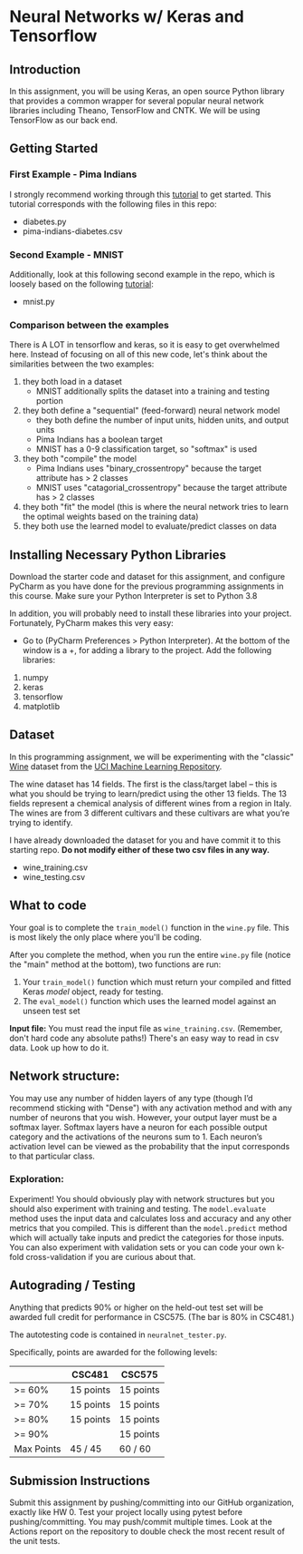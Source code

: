 # Neural Networks w/ Keras and Tensorflow

## Introduction

In this assignment, you will be using Keras, 
an open source Python library that provides a 
common wrapper for several popular neural network 
libraries including Theano, TensorFlow and CNTK. 
We will be using TensorFlow as our back end.

## Getting Started

### First Example - Pima Indians

I strongly recommend working through this [tutorial](https://machinelearningmastery.com/tutorial-first-neural-network-python-keras/) to get 
started. This tutorial corresponds with the following files in this repo:
* diabetes.py
* pima-indians-diabetes.csv

### Second Example - MNIST

Additionally, look at this following second example in the repo, which is 
loosely based on the following [tutorial](https://towardsdatascience.com/building-a-convolutional-neural-network-cnn-in-keras-329fbbadc5f5):
* mnist.py

### Comparison between the examples

There is A LOT in tensorflow and keras, so it is easy to get overwhelmed here. Instead of focusing on all of this new code, let's think 
about the similarities between the two examples:

1. they both load in a dataset
    * MNIST additionally splits the dataset into a training and testing portion
1. they both define a "sequential" (feed-forward) neural network model 
   * they both define the number of input units, hidden units, and output units
   * Pima Indians has a boolean target
   * MNIST has a 0-9 classification target, so "softmax" is used
1. they both "compile" the model 
   * Pima Indians uses "binary_crossentropy" because the target attribute has > 2 classes
   * MNIST uses "catagorial_crossentropy" because the target attribute has > 2 classes
1. they both "fit" the model (this is where the neural network tries 
  to learn the optimal weights based on the training data)
1. they both use the learned model to evaluate/predict classes on data 

## Installing Necessary Python Libraries

Download the starter code and dataset for this assignment, 
and configure PyCharm as you have done for the previous 
programming assignments in this course. Make sure your Python 
Interpreter is set to Python 3.8

In addition, you will probably need to install these libraries into your project.
Fortunately, PyCharm makes this very easy:

* Go to (PyCharm Preferences > Python Interpreter). At the bottom of 
the window is a +, for adding a library to the project. Add the following libraries:
  
1. numpy
1. keras
1. tensorflow
1. matplotlib

## Dataset

In this programming assignment, we will be experimenting with 
the "classic" [Wine](https://archive.ics.uci.edu/ml/datasets/Wine) dataset from 
the [UCI Machine Learning Repository](https://archive.ics.uci.edu/). 

The wine dataset has 14 fields. 
The first is the class/target label – this is what you should be trying to 
learn/predict using the other 13 fields. 
The 13 fields represent a chemical analysis of different wines 
from a region in Italy. The wines are from 3 different cultivars 
and these cultivars are what you’re trying to identify.

I have already downloaded the dataset for you and have 
commit it to this starting repo. **Do not modify either 
of these two csv files in any way.**
* wine_training.csv
* wine_testing.csv

## What to code

Your goal is to complete the `train_model()` function 
in the `wine.py` file. This is most likely the only
place where you'll be coding.

After you complete the method, when you run the entire `wine.py` file 
(notice the "main" method at the bottom), two functions are run: 
1. Your `train_model()` function which must return your compiled and fitted Keras *model* object, 
ready for testing. 
1. The `eval_model()` function which uses the learned model against an unseen test set

**Input file:** You must read the input file as `wine_training.csv`. (Remember, don't 
hard code any absolute paths!) 
There's an easy way to read in csv data. Look up how to do it.


## Network structure:

You may use any number of hidden layers of any type 
(though I’d recommend sticking with "Dense") with 
any activation method and with any number of neurons that you wish. 
However, your output layer must be a softmax layer. 
Softmax layers have a neuron for each possible output category and 
the activations of the neurons sum to 1. Each neuron’s 
activation level can be viewed as the probability that the input 
corresponds to that particular class. 

### Exploration:

Experiment! You should obviously play with network 
structures but you should also experiment with 
training and testing. 
The `model.evaluate` method uses the input data and calculates loss and 
accuracy and any other metrics that you compiled. 
This is different than the `model.predict` method which will 
actually take inputs and predict the categories for those inputs. 
You can also experiment with validation sets or you can code 
your own k-fold cross-validation if you are curious about that. 

## Autograding / Testing

Anything that predicts 90% or higher on the held-out 
test set will be awarded full credit for performance in CSC575. (The bar is 80% in CSC481.)

The autotesting code is contained in `neuralnet_tester.py`.

Specifically, points are awarded for the following levels:

|            | CSC481    | CSC575    |
|------------|-----------|-----------|
| >= 60%     | 15 points | 15 points |
| >= 70%     | 15 points | 15 points |
| >= 80%     | 15 points | 15 points |
| >= 90%     |           | 15 points |
| Max Points | 45 / 45   | 60 / 60   |

## Submission Instructions

Submit this assignment by pushing/committing into our GitHub organization, exactly like HW 0. 
Test your project locally 
using pytest before pushing/committing. You may push/commit multiple times. Look at the Actions report on the 
repository to double check the most recent result of the unit tests.

